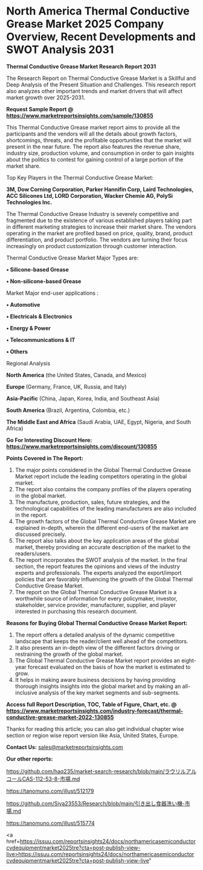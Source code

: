 # North America Thermal Conductive Grease Market 2025 Company Overview, Recent Developments and SWOT Analysis 2031

<strong>Thermal Conductive Grease Market Research Report 2031</strong>

The Research Report on Thermal Conductive Grease Market is a Skillful and Deep Analysis of the Present Situation and Challenges. This research report also analyzes other important trends and market drivers that will affect market growth over 2025-2031.

<strong>Request Sample Report @ <a href=https://www.marketreportsinsights.com/sample/130855>https://www.marketreportsinsights.com/sample/130855</a></strong>

This Thermal Conductive Grease market report aims to provide all the participants and the vendors will all the details about growth factors, shortcomings, threats, and the profitable opportunities that the market will present in the near future. The report also features the revenue share, industry size, production volume, and consumption in order to gain insights about the politics to contest for gaining control of a large portion of the market share.

Top Key Players in the Thermal Conductive Grease Market:

<strong>3M, Dow Corning Corporation, Parker Hannifin Corp, Laird Technologies, ACC Silicones Ltd, LORD Corporation, Wacker Chemie AG, PolySi Technologies Inc.</strong>

The Thermal Conductive Grease Industry is severely competitive and fragmented due to the existence of various established players taking part in different marketing strategies to increase their market share. The vendors operating in the market are profiled based on price, quality, brand, product differentiation, and product portfolio. The vendors are turning their focus increasingly on product customization through customer interaction.

Thermal Conductive Grease Market Major Types are:

<strong>• Silicone-based Grease

• Non-silicone-based Grease</strong>

Market Major end-user applications :

<strong>• Automotive

• Electricals & Electronics

• Energy & Power

• Telecommunications & IT

• Others</strong>

Regional Analysis

</u><strong><b>North America</b></strong> (the United States, Canada, and Mexico)

<strong><b>Europe </b></strong>(Germany, France, UK, Russia, and Italy)

<strong><b>Asia-Pacific</b></strong> (China, Japan, Korea, India, and Southeast Asia)

<strong><b>South America</b></strong> (Brazil, Argentina, Colombia, etc.)

<strong><b>The Middle East and Africa</b></strong> (Saudi Arabia, UAE, Egypt, Nigeria, and South Africa)

<strong>Go For Interesting Discount Here: <a href=https://www.marketreportsinsights.com/discount/130855>https://www.marketreportsinsights.com/discount/130855</a></strong>

<strong>Points Covered in The Report:</strong>
<ol>
  <li>The major points considered in the Global Thermal Conductive Grease Market report include the leading competitors operating in the global market.</li>
  <li>The report also contains the company profiles of the players operating in the global market.</li>
  <li>The manufacture, production, sales, future strategies, and the technological capabilities of the leading manufacturers are also included in the report.</li>
  <li>The growth factors of the Global Thermal Conductive Grease Market are explained in-depth, wherein the different end-users of the market are discussed precisely.</li>
  <li>The report also talks about the key application areas of the global market, thereby providing an accurate description of the market to the readers/users.</li>
  <li>The report incorporates the SWOT analysis of the market. In the final section, the report features the opinions and views of the industry experts and professionals. The experts analyzed the export/import policies that are favorably influencing the growth of the Global Thermal Conductive Grease Market.</li>
  <li>The report on the Global Thermal Conductive Grease Market is a worthwhile source of information for every policymaker, investor, stakeholder, service provider, manufacturer, supplier, and player interested in purchasing this research document.</li>
</ol>
<strong>Reasons for Buying Global Thermal Conductive Grease Market Report:</strong>

<ol>
  <li>The report offers a detailed analysis of the dynamic competitive landscape that keeps the reader/client well ahead of the competitors.</li>
  <li>It also presents an in-depth view of the different factors driving or restraining the growth of the global market.</li>
  <li>The Global Thermal Conductive Grease Market report provides an eight-year forecast evaluated on the basis of how the market is estimated to grow.</li>
  <li>It helps in making aware business decisions by having providing thorough insights insights into the global market and by making an all-inclusive analysis of the key market segments and sub-segments.</li>
</ol>
<strong>Access full Report Description, TOC, Table of Figure, Chart, etc. @ <a href=https://www.marketreportsinsights.com/industry-forecast/thermal-conductive-grease-market-2022-130855>https://www.marketreportsinsights.com/industry-forecast/thermal-conductive-grease-market-2022-130855</a></strong>


Thanks for reading this article; you can also get individual chapter wise section or region wise report version like Asia, United States, Europe.

<strong>Contact Us:</strong>
sales@marketreportsinsights.com

<strong>Our other reports:</strong>

<a href=https://github.com/haq235/market-search-research/blob/main/ラウリルアルコールCAS-112-53-8-市場.md>https://github.com/haq235/market-search-research/blob/main/ラウリルアルコールCAS-112-53-8-市場.md</a>

<a href=https://tanomuno.com/illust/512179>https://tanomuno.com/illust/512179</a>

<a href=https://github.com/Siya23553/Research/blob/main/引き出し食器洗い機-市場.md>https://github.com/Siya23553/Research/blob/main/引き出し食器洗い機-市場.md</a>

<a href=https://tanomuno.com/illust/515774>https://tanomuno.com/illust/515774</a>

<a href=https://issuu.com/reportsinsights24/docs/northamericasemiconductorcvdequipmentmarket2025tre?cta=post-publish-view-live>https://issuu.com/reportsinsights24/docs/northamericasemiconductorcvdequipmentmarket2025tre?cta=post-publish-view-live</a>"
